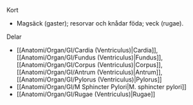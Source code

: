 Kort
- Magsäck (gaster); resorvar och knådar föda; veck (rugae).

Delar
- [[Anatomi/Organ/GI/Cardia (Ventriculus)|Cardia]], [[Anatomi/Organ/GI/Fundus (Ventriculus)|Fundus]], [[Anatomi/Organ/GI/Corpus (Ventriculus)|Corpus]], [[Anatomi/Organ/GI/Antrum (Ventriculus)|Antrum]], [[Anatomi/Organ/GI/Pylorus (Ventriculus)|Pylorus]]
- [[Anatomi/Organ/GI/M Sphincter Pylori|M. sphincter pylori]]
- [[Anatomi/Organ/GI/Rugae (Ventriculus)|Rugae]]

